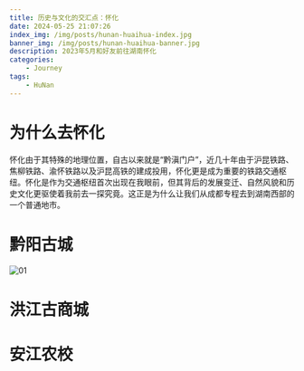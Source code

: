 ```yaml
---
title: 历史与文化的交汇点：怀化
date: 2024-05-25 21:07:26
index_img: /img/posts/hunan-huaihua-index.jpg
banner_img: /img/posts/hunan-huaihua-banner.jpg
description: 2023年5月和好友前往湖南怀化
categories:
    - Journey
tags:
    - HuNan
---
```




# 为什么去怀化
怀化由于其特殊的地理位置，自古以来就是“黔滇门户”，近几十年由于沪昆铁路、焦柳铁路、渝怀铁路以及沪昆高铁的建成投用，怀化更是成为重要的铁路交通枢纽。怀化是作为交通枢纽首次出现在我眼前，但其背后的发展变迁、自然风貌和历史文化更驱使着我前去一探究竟。这正是为什么让我们从成都专程去到湖南西部的一个普通地市。

# 黔阳古城

![01](/_posts/journey/hunan-huaihua/01.jpg)

# 洪江古商城

# 安江农校

